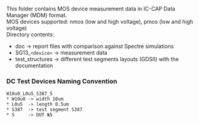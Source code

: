 This folder contains MOS device measurement data in IC-CAP Data Manager (MDM) format.  
MOS devices supported: nmos (low and high voltage), pmos (low and high voltage)  
Directory contents:
* doc -> report files with comparison against Spectre simulations
* SG13_`<device>` -> measurement data
* test_structures -> different test segments layouts (GDSII) with the documentation

### DC Test Devices Naming Convention
```
W10u0_L0u5_S387_5
* W10u0 -> width 10um
* L0u5  -> length 0.5um
* S387  -> test segment S387
* 5     -> DUT №5
```
